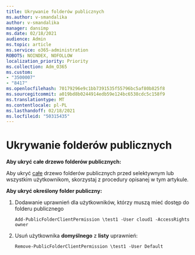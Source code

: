 ```yaml
---
title: Ukrywanie folderów publicznych
ms.author: v-smandalika
author: v-smandalika
manager: dansimp
ms.date: 02/18/2021
audience: Admin
ms.topic: article
ms.service: o365-administration
ROBOTS: NOINDEX, NOFOLLOW
localization_priority: Priority
ms.collection: Adm_O365
ms.custom:
- "3500007"
- "8417"
ms.openlocfilehash: 70179296e9c1bb7391535f55796bc5af80b825f8
ms.sourcegitcommit: a019bd8b0244914edb59e124bc6538cdc5c158f9
ms.translationtype: MT
ms.contentlocale: pl-PL
ms.lasthandoff: 02/18/2021
ms.locfileid: "50315435"
---
```

# <a name="hide-public-folders"></a>Ukrywanie folderów publicznych

**Aby ukryć całe drzewo folderów publicznych:**

Aby ukryć [całe](https://aka.ms/ControlPF) drzewo folderów publicznych przed selektywnym lub wszystkim użytkownikom, skorzystaj z procedury opisanej w tym artykule.

**Aby ukryć określony folder publiczny:**

1. Dodawanie uprawnień dla użytkowników, którzy muszą mieć dostęp do folderu publicznego

    `Add-PublicFolderClientPermission \test1 -User cloud1 -AccessRights owner`

2. Usuń użytkownika **domyślnego** z **listy** uprawnień:

    `Remove-PublicFolderClientPermission \test1 -User Default`
